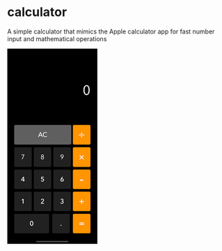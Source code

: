 # calculator

A simple calculator that mimics the Apple calculator app for fast number input and mathematical operations

![Screenshot](/screenshot.png)
